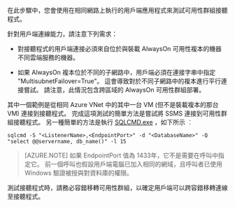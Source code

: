在此步驟中，您會使用在相同網路上執行的用戶端應用程式來測試可用性群組接聽程式。

針對用戶端連線能力，請注意下列需求：

- 對接聽程式的用戶端連接必須來自位於與裝載 AlwaysOn 可用性複本的機器不同雲端服務的機器。

- 如果 AlwaysOn 複本位於不同的子網路中，用戶端必須在連接字串中指定 "MultisubnetFailover=True"。 這會導致對於不同子網路中的複本進行平行連接嘗試。 請注意，此情況包含跨區域的 AlwaysOn 可用性群組部署。

其中一個範例是從相同 Azure VNet 中的其中一台 VM (但不是裝載複本的那台 VM) 連接到接聽程式。 完成這項測試的簡單方法是嘗試將 SSMS 連接到可用性群組接聽程式。 另一種簡單的方法是執行 [SQLCMD.exe](https://technet.microsoft.com/library/ms162773.aspx) ，如下所示 ︰

    sqlcmd -S "<ListenerName>,<EndpointPort>" -d "<DatabaseName>" -Q "select @@servername, db_name()" -l 15

> [AZURE.NOTE] 如果 EndpointPort 值為 1433年，它不是需要在呼叫中指定它。 前一個呼叫也假設用戶端電腦已加入相同的網域，且呼叫者已使用 Windows 驗證被授與對資料庫的權限。

測試接聽程式時，請務必容錯移轉可用性群組，以確定用戶端可以跨容錯移轉連線至接聽程式。


